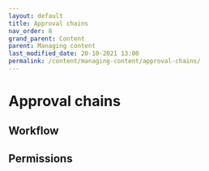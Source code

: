 ```yaml
---
layout: default
title: Approval chains
nav_order: 8
grand_parent: Content
parent: Managing content
last_modified_date: 20-10-2021 13:00
permalink: /content/managing-content/approval-chains/
---
```


# Approval chains

## Workflow

## Permissions

